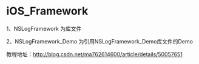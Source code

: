 # iOS_Framework

1、NSLogFramework        为库文件

2、NSLogFramework_Demo   为引用NSLogFramework_Demo库文件的Demo

教程地址：http://blog.csdn.net/ma762614600/article/details/50057651
